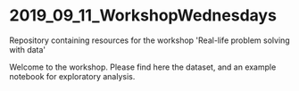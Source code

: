 # 2019_09_11_WorkshopWednesdays
Repository containing resources for the workshop 'Real-life problem solving with data'

Welcome to the workshop.
Please find here the dataset, and an example notebook for exploratory analysis.
